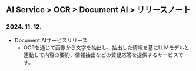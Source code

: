 ## AI Service > OCR > Document AI > リリースノート

### 2024. 11. 12.
* Document AIサービスリリース
    * OCRを通じて画像から文字を抽出し、抽出した情報を基にLLMモデルと連動して内容の要約、情報抽出などの質疑応答を提供するサービスです。
